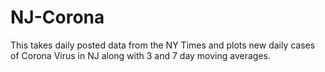 # NJ-Corona
This takes daily posted data from the NY Times and plots new daily cases of Corona Virus in NJ along with 3 and 7 day moving averages.

